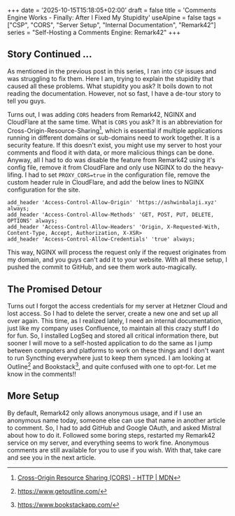 +++
date = '2025-10-15T15:18:05+02:00'
draft = false
title = 'Comments Engine Works - Finally: After I Fixed My Stupidity'
useAlpine = false
tags = ["CSP", "CORS", "Server Setup", "Internal Documentation", "Remark42"]
series = "Self-Hosting a Comments Engine: Remark42"
+++
## Story Continued ...

As mentioned in the previous post in this series, I ran into `CSP` issues and was struggling to fix them. Here I am, trying to explain the stupidity that caused all these problems. What stupidity you ask? It boils down to not reading the documentation. However, not so fast, I have a de-tour story to tell you guys.

Turns out, I was adding `CORS` headers from Remark42, NGINX and CloudFlare at the same time. What is `CORS` you ask? It is an abbreviation for Cross-Origin-Resource-Sharing[^1], which is essential if multiple applications running in different domains or sub-domains need to work together. It is a security feature. If this doesn't exist, you might use my server to host your comments and flood it with data, or more malicious things can be done. Anyway, all I had to do was disable the feature from Remark42 using it's config file, remove it from CloudFlare and only use NGINX to do the heavy-lifing. I had to set `PROXY_CORS=true` in the configuration file, remove the custom header rule in CloudFlare, and add the below lines to NGINX configuration for the site.

```nginx
add_header 'Access-Control-Allow-Origin' 'https://ashwinbalaji.xyz' always;
add_header 'Access-Control-Allow-Methods' 'GET, POST, PUT, DELETE, OPTIONS' always;
add_header 'Access-Control-Allow-Headers' 'Origin, X-Requested-With, Content-Type, Accept, Authorization, X-XSR>
add_header 'Access-Control-Allow-Credentials' 'true' always;
```

This way, NGINX will process the request only if the request originates from my domain, and you guys can't add it to your website. With all these setup, I pushed the commit to GitHub, and see them work auto-magically.

## The Promised Detour

Turns out I forgot the access credentials for my server at Hetzner Cloud and lost access. So I had to delete the server, create a new one and set up all over again. This time, as I realized lately, I need an internal documentation, just like my company uses Confluence, to maintain all this crazy stuff I do for fun. So, I installed LogSeq and stored all critical information there, but sooner I will move to a self-hosted application to do the same as I jump between computers and platforms to work on these things and I don't want to run Syncthing everywhere just to keep them synced. I am looking at Outline[^2] and Bookstack[^3], and quite confused with one to opt-for. Let me know in the comments!!

## More Setup

By default, Remark42 only allows anonymous usage, and if I use an anonymous name today, someone else can use that name in another article to comment. So, I had to add GitHub and Google OAuth, and asked Mistral about how to do it. Followed some boring steps, restarted my Remark42 service on my server, and everything seems to work fine. Anonymous comments are still available for you to use if you wish. With that, take care and see you in the next article.

[^1]: [Cross-Origin Resource Sharing (CORS) - HTTP | MDN](https://developer.mozilla.org/en-US/docs/Web/HTTP/Guides/CORS)

[^2]: https://www.getoutline.com/

[^3]: https://www.bookstackapp.com/